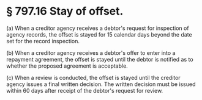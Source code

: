 # § 797.16   Stay of offset.

(a) When a creditor agency receives a debtor's request for inspection of agency records, the offset is stayed for 15 calendar days beyond the date set for the record inspection.


(b) When a creditor agency receives a debtor's offer to enter into a repayment agreement, the offset is stayed until the debtor is notified as to whether the proposed agreement is acceptable.


(c) When a review is conducted, the offset is stayed until the creditor agency issues a final written decision. The written decision must be issued within 60 days after receipt of the debtor's request for review.




